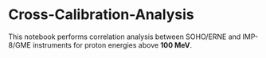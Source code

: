 # Cross-Calibration-Analysis
This notebook performs correlation analysis between SOHO/ERNE and IMP-8/GME instruments for proton energies above **100 MeV**.
